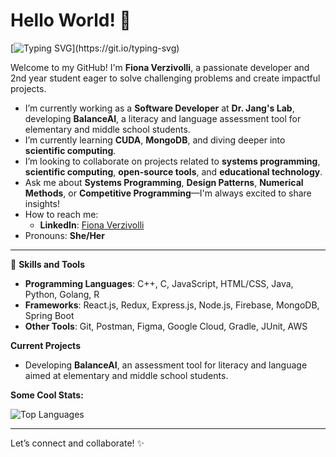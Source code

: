 # Hello World! 👋

[![Typing SVG](https://readme-typing-svg.herokuapp.com?lines=Hi,+I'm+Fiona+Verzivolli!;I'm+a+Developer!;I+love+coding+and+learning!)](https://git.io/typing-svg)

Welcome to my GitHub! I'm **Fiona Verzivolli**, a passionate developer and 2nd year student eager to solve challenging problems and create impactful projects.
- I’m currently working as a **Software Developer** at **Dr. Jang's Lab**, developing **BalanceAI**, a literacy and language assessment tool for elementary and middle school students.  
- I’m currently learning **CUDA**, **MongoDB**, and diving deeper into **scientific computing**.  
- I’m looking to collaborate on projects related to **systems programming**, **scientific computing**, **open-source tools**, and **educational technology**.  
- Ask me about **Systems Programming**, **Design Patterns**, **Numerical Methods**, or **Competitive Programming**—I'm always excited to share insights!  
- How to reach me:  
  - **LinkedIn**: [Fiona Verzivolli](https://www.linkedin.com/in/fiona-verzivolli)  
- Pronouns: **She/Her**  
---

🔨 **Skills and Tools**  
- **Programming Languages**: C++, C, JavaScript, HTML/CSS, Java, Python, Golang, R
- **Frameworks**: React.js, Redux, Express.js, Node.js, Firebase, MongoDB, Spring Boot  
- **Other Tools**: Git, Postman, Figma, Google Cloud, Gradle, JUnit, AWS

**Current Projects**  
- Developing **BalanceAI**, an assessment tool for literacy and language aimed at elementary and middle school students.

**Some Cool Stats:**

![Top Languages](https://github-readme-stats.vercel.app/api/top-langs/?username=FionaVerzivolli&layout=compact&theme=radical)

---
Let’s connect and collaborate! ✨
